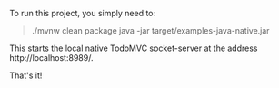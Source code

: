 
To run this project, you simply need to:

   > ./mvnw clean package
   > java -jar target/examples-java-native.jar

This starts the local native TodoMVC socket-server at the address
http://localhost:8989/.

That's it!
